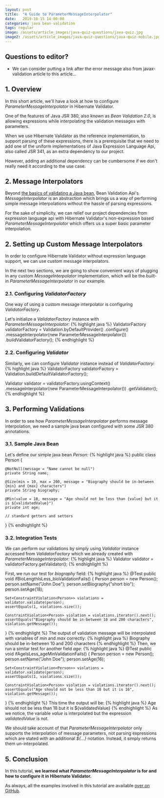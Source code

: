 ```yaml
---
layout: post
title:  "A Guide to ParameterMessageInterpolator"
date:   2019-10-15 14:00:00
categories: java bean-validation
tags: regular
image: /assets/article_images/java-quiz-questions/java-quiz.jpg
image2: /assets/article_images/java-quiz-questions/java-quiz-mobile.jpg
---
```


## Questions to editor?
* We can consider putting a link after the error message also from javax-validation article to this article...

## 1. Overview
In this short article, we'll have a look at how to configure *ParameterMessageInterpolator* in Hibernate Validator.

One of the features of Java JSR 380, also known as *Bean Validation 2.0*, is allowing expressions while interpolating the validation messages with parameters.

When we use Hibernate Validator as the reference implementation, to support parsing of these expressions, there is a prerequisite that we need to add one of the uniform implementations of Java Expression Language Api, also called JSR 341, as an extra dependency to our project.

However, adding an additional dependency can be cumbersome if we don't really need it according to the use case.

## 2. Message Interpolators
Beyond [the basics of validating a Java bean](https://www.baeldung.com/javax-validation), Bean Validation Api's *MessageInterpolator* is an abstraction which brings us a way of performing simple message interpolations without the hassle of parsing expressions.

For the sake of simplicity, we can relief our project dependencies from expression language api with Hibernate Validator's non-expression based *ParameterMessageInterpolator* which offers us a super basic parameter interpolation.

## 2. Setting up Custom Message Interpolators
In order to configure Hibernate Validator without expression language support, we can use custom message interpolators.

In the next two sections, we are going to show convenient ways of plugging in any custom *MessageInterpolator* implementation, which will be the built-in *ParameterMessageInterpolator* in our example.

### 2.1. Configuring *ValidatorFactory*
One way of using a custom message interpolator is configuring *ValidatorFactory*.

Let's initialize a *ValidatorFactory* instance with *ParameterMessageInterpolator:*
{% highlight java %}
ValidatorFactory validatorFactory = Validation.byDefaultProvider()
  .configure()
	.messageInterpolator(new ParameterMessageInterpolator())
	.buildValidatorFactory();
{% endhighlight %}

### 2.2. Configuring *Validator*
Similarly, we can configure *Validator* instance instead of *ValidatorFactory:*
{% highlight java %}
ValidatorFactory validatorFactory = Validation.buildDefaultValidatorFactory();

Validator validator = validatorFactory.usingContext()
	.messageInterpolator(new ParameterMessageInterpolator())
	.getValidator();
{% endhighlight %}

## 3. Performing Validations
In order to see how *ParameterMessageInterpolator* performs message interpolation, we need a sample java bean configured with some JSR 380 annotations.

### 3.1. Sample Java Bean
Let's define our simple java bean *Person:*
{% highlight java %}
public class Person {

	@NotNull(message = "Name cannot be null")
	private String name;

	@Size(min = 10, max = 200, message = "Biography should be in-between {min} and {max} characters")
	private String biography;

	@Min(value = 18, message = "Age should not be less than {value} but it is ${validatedValue}")
	private int age;

	// standard getters and setters

}
{% endhighlight %}

### 3.2. Integration Tests
We can perform our validations by simply using *Validator* instance accessed from *ValidatorFactory* which we already created with *ParameterMessageInterpolator:*
{% highlight java %}
Validator validator = validatorFactory.getValidator();
{% endhighlight %}

First, we run our test for *biography* field:
{% highlight java %}
@Test
public void ifBioLengthIsLess_bioValidationFails() {
	Person person = new Person();
	person.setName("John Doe");
	person.setBiography("short bio");
	person.setAge(18);

	Set<ConstraintViolation<Person>> violations = validator.validate(person);
	assertEquals(1, violations.size());

	ConstraintViolation<Person> violation = violations.iterator().next();
	assertEquals("Biography should be in-between 10 and 200 characters", violation.getMessage());
}
{% endhighlight %}
The output of validation message will be interpolated with variables of *min* and *max* correctly:
{% highlight java %}
Biography should be in-between 10 and 200 characters
{% endhighlight %}
Then, we run a similar test for another field *age*:
{% highlight java %}
@Test
public void ifAgeIsLess_ageMinValidationFails() {
	Person person = new Person();
	person.setName("John Doe");
	person.setAge(16);

	Set<ConstraintViolation<Person>> violations = validator.validate(person);
	assertEquals(1, violations.size());

	ConstraintViolation<Person> violation = violations.iterator().next();
	assertEquals("Age should not be less than 18 but it is 16", violation.getMessage());
}
{% endhighlight %}
This time the output will be:
{% highlight java %}
Age should not be less than 18 but it is ${validatedValue}
{% endhighlight %}
As we notice, the variable *value* is interpolated but the expression *validatedValue* is not.

We should take account of that *ParameterMessageInterpolator* only supports the interpolation of message parameters, not parsing expressions which are stated with an additional *${...}* notation. Instead, it simply returns them un-interpolated.

## 5. Conclusion
In this tutorial, **we learned what *ParameterMessageInterpolator* is for and how to configure it in Hibernate Validator.**

As always, all the examples involved in this tutorial are available [over on GitHub](https://github.com).
